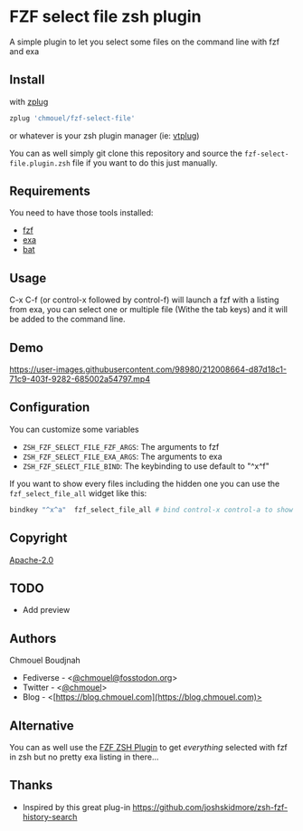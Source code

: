 # FZF select file zsh plugin

A simple plugin to let you select some files on the command line with fzf and exa

## Install

with [zplug](https://github.com/zplug/zplug)

```sh
zplug 'chmouel/fzf-select-file'
```

or whatever is your zsh plugin manager (ie: [vtplug](https://blog.chmouel.com/2022/03/18/vtplug-a-very-dumb-and-tiny-zsh-plugin-manager/))

You can as well simply git clone this repository and source the
`fzf-select-file.plugin.zsh` file if you want to do this just manually.

## Requirements

You need to have those tools installed:

* [fzf](https://github.com/junegunn/fzf)
* [exa](https://the.exa.website/)
* [bat](https://github.com/sharkdp/bat)

## Usage

C-x C-f (or control-x followed by control-f) will launch a fzf with a listing
from exa, you can select one or multiple file (Withe the tab keys) and it will
be added to the command line.

## Demo

https://user-images.githubusercontent.com/98980/212008664-d87d18c1-71c9-403f-9282-685002a54797.mp4

## Configuration

You can customize some variables

- `ZSH_FZF_SELECT_FILE_FZF_ARGS`: The arguments to fzf
- `ZSH_FZF_SELECT_FILE_EXA_ARGS`: The arguments to exa
- `ZSH_FZF_SELECT_FILE_BIND`: The keybinding to use default to "^x^f"

If you want to show every files including the hidden one you can use the `fzf_select_file_all` widget like this:

```bash
bindkey "^x^a"  fzf_select_file_all # bind control-x control-a to show all files including hidden one
```

## Copyright

[Apache-2.0](./LICENSE)

## TODO

- Add preview

## Authors

Chmouel Boudjnah

- Fediverse - <[@chmouel@fosstodon.org](https://fosstodon.org/@chmouel)>
- Twitter - <[@chmouel](https://twitter.com/chmouel)>
- Blog  - <[https://blog.chmouel.com](https://blog.chmouel.com)>

## Alternative

You can as well use the [FZF ZSH Plugin](https://github.com/unixorn/fzf-zsh-plugin) to get *everything* selected with fzf in zsh but no pretty exa listing in there...

## Thanks

- Inspired by this great plug-in <https://github.com/joshskidmore/zsh-fzf-history-search>
